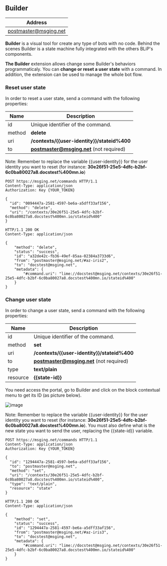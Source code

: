 ## Builder

| Address                         |
|---------------------------------|
| postmaster@msging.net           |

**Builder** is a visual tool for create any type of bots with no code. Behind the scenes Builder is a state machine fully integrated with the others BLiP's components.

**The Builder** extension allows change some Builder's behaviors programmaticaly. You can **change or reset a user state** with a command. In addition, the extension can be used to manage the whole bot flow.

### Reset user state

In order to reset a user state, send a command with the following properties:

| Name | Description |
|---------------------------------|--------------|
| id    | Unique identifier of the command.   |
| method    | **delete**  |
| uri    | **/contexts/{{user-identity}}/stateid%400**   |
| to     | **postmaster@msging.net** (not required) |

<aside class="notice">
Note: Remember to replace the variable {{user-identity}} for the user identity you want to reset (for instance: <b>30e26f51-25e5-4dfc-b2bf-6c0ba80027a8.docstest%400mn.io</b>)
</aside>

```http
POST https://msging.net/commands HTTP/1.1
Content-Type: application/json
Authorization: Key {YOUR_TOKEN}

{  
  "id": "0094447a-2581-4597-be6a-a5dff33af156",
  "method": "delete",
  "uri": "/contexts/30e26f51-25e5-4dfc-b2bf-6c0ba80027a8.docstest%400mn.io/stateid%400"
}
```

```http
HTTP/1.1 200 OK
Content-Type: application/json

{
    "method": "delete",
    "status": "success",
    "id": "a32de42c-fb36-49ef-85aa-02384a3733d6",
    "from": "postmaster@msging.net/#az-iris2",
    "to": "docstest@msging.net",
    "metadata": {
        "#command.uri": "lime://docstest@msging.net/contexts/30e26f51-25e5-4dfc-b2bf-6c0ba80027a8.docstest%400mn.io/stateid%400"
    }
}
```

### Change user state

In order to change a user state, send a command with the following properties:

| Name | Description |
|---------------------------------|--------------|
| id    | Unique identifier of the command.   |
| method    | **set**  |
| uri    | **/contexts/{{user-identity}}/stateid%400**   |
| to     | **postmaster@msging.net** (not required) |
| type   | **text/plain** |
| resource | **{{state-id}}** |

You need access the portal, go to Builder and click on the block contextual menu to get its ID (as picture below).

![image](state_id.png)

<aside class="notice">
Note: Remember to replace the variable {{user-identity}} for the user identity you want to reset (for instance: <b>30e26f51-25e5-4dfc-b2bf-6c0ba80027a8.docstest%400mn.io</b>). You must also define what is the new state you want to send the user, replacing the {{state-id}} variable.
</aside>


```http
POST https://msging.net/commands HTTP/1.1
Content-Type: application/json
Authorization: Key {YOUR_TOKEN}

{
  "id": "1294447a-2581-4597-be6a-a5dff33af156",
  "to": "postmaster@msging.net",
  "method": "set",
  "uri": "/contexts/30e26f51-25e5-4dfc-b2bf-6c0ba80027a8.docstest%400mn.io/stateid%400",
  "type": "text/plain",
  "resource": "state"
}
```

```http
HTTP/1.1 200 OK
Content-Type: application/json

{
    "method": "set",
    "status": "success",
    "id": "1294447a-2581-4597-be6a-a5dff33af156",
    "from": "postmaster@msging.net/#az-iris3",
    "to": "docstest@msging.net",
    "metadata": {
        "#command.uri": "lime://docstest@msging.net/contexts/30e26f51-25e5-4dfc-b2bf-6c0ba80027a8.docstest%400mn.io/stateid%400"
    }
}
```

